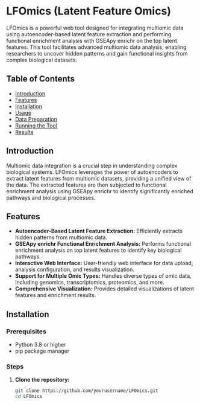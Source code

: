 # LFOmics (Latent Feature Omics)

LFOmics is a powerful web tool designed for integrating multiomic data using autoencoder-based latent feature extraction and performing functional enrichment analysis with GSEApy enrichr on the top latent features. This tool facilitates advanced multiomic data analysis, enabling researchers to uncover hidden patterns and gain functional insights from complex biological datasets.

## Table of Contents

- [Introduction](#introduction)
- [Features](#features)
- [Installation](#installation)
- [Usage](#usage)
- [Data Preparation](#data-preparation)
- [Running the Tool](#running-the-tool)
- [Results](#results)

## Introduction

Multiomic data integration is a crucial step in understanding complex biological systems. LFOmics leverages the power of autoencoders to extract latent features from multiomic datasets, providing a unified view of the data. The extracted features are then subjected to functional enrichment analysis using GSEApy enrichr to identify significantly enriched pathways and biological processes.

## Features

- **Autoencoder-Based Latent Feature Extraction:** Efficiently extracts hidden patterns from multiomic data.
- **GSEApy enrichr Functional Enrichment Analysis:** Performs functional enrichment analysis on top latent features to identify key biological pathways.
- **Interactive Web Interface:** User-friendly web interface for data upload, analysis configuration, and results visualization.
- **Support for Multiple Omic Types:** Handles diverse types of omic data, including genomics, transcriptomics, proteomics, and more.
- **Comprehensive Visualization:** Provides detailed visualizations of latent features and enrichment results.

## Installation

### Prerequisites

- Python 3.8 or higher
- pip package manager

### Steps

1. **Clone the repository:**
   ```bash
   git clone https://github.com/yourusername/LFOmics.git
   cd LFOmics

